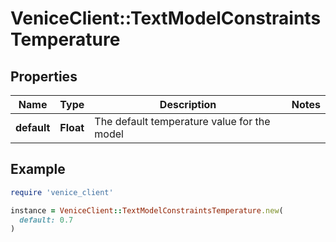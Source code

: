 # VeniceClient::TextModelConstraintsTemperature

## Properties

| Name | Type | Description | Notes |
| ---- | ---- | ----------- | ----- |
| **default** | **Float** | The default temperature value for the model |  |

## Example

```ruby
require 'venice_client'

instance = VeniceClient::TextModelConstraintsTemperature.new(
  default: 0.7
)
```

